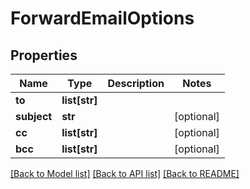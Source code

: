 # ForwardEmailOptions

## Properties
Name | Type | Description | Notes
------------ | ------------- | ------------- | -------------
**to** | **list[str]** |  | 
**subject** | **str** |  | [optional] 
**cc** | **list[str]** |  | [optional] 
**bcc** | **list[str]** |  | [optional] 

[[Back to Model list]](../README.md#documentation-for-models) [[Back to API list]](../README.md#documentation-for-api-endpoints) [[Back to README]](../README.md)


